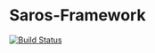 Saros-Framework
===============

[![Build Status](https://travis-ci.org/TheSavior/Saros-Framework.png?branch=master)](https://travis-ci.org/TheSavior/Saros-Framework)
